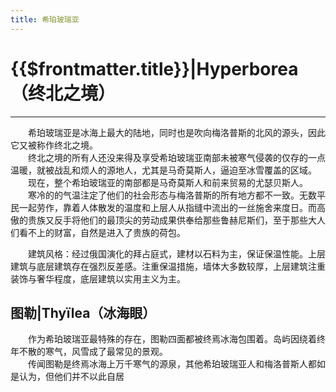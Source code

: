 ```yaml
---
title: 希珀玻瑞亚
---
```


# {{$frontmatter.title}}|Hyperborea（终北之境）

***

&emsp;&emsp;希珀玻瑞亚是冰海上最大的陆地，同时也是吹向梅洛普斯的北风的源头，因此它又被称作终北之境。  
&emsp;&emsp;终北之境的所有人还没来得及享受希珀玻瑞亚南部未被寒气侵袭的仅存的一点温暖，就被战乱和烦人的源地人，尤其是马奇莫斯人，逼迫至冰雪覆盖的区域。  
&emsp;&emsp;现在，整个希珀玻瑞亚的南部都是马奇莫斯人和前来贸易的尤瑟贝斯人。  
&emsp;&emsp;寒冷的的气温注定了他们的社会形态与梅洛普斯的所有地方都不一致。无数平民一起劳作，靠着人体散发的温度和上层人从指缝中流出的一丝施舍来度日。而高傲的贵族又反手将他们的最顶尖的劳动成果供奉给那些鲁赫尼斯们，至于那些大人们看不上的财富，自然是进入了贵族的荷包。

&emsp;&emsp;建筑风格：经过俄国演化的拜占庭式，建材以石料为主，保证保温性能。上层建筑与底层建筑存在强烈反差感。注重保温措施，墙体大多数较厚，上层建筑注重装饰与奢华程度，底层建筑以实用主义为主。

## 图勒|Thyïlea（冰海眼）

&emsp;&emsp;作为希珀玻瑞亚最特殊的存在，图勒四面都被终焉冰海包围着。岛屿因绕着终年不散的寒气，风雪成了最常见的景观。  
&emsp;&emsp;传闻图勒是终焉冰海上万千寒气的源泉，其他希珀玻瑞亚人和梅洛普斯人都如是认为，但他们并不以此自居

